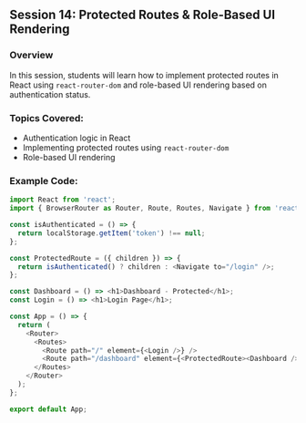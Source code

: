 
## Session 14: Protected Routes & Role-Based UI Rendering

### Overview
In this session, students will learn how to implement protected routes in React using `react-router-dom` and role-based UI rendering based on authentication status.

### Topics Covered:
- Authentication logic in React
- Implementing protected routes using `react-router-dom`
- Role-based UI rendering

### Example Code:
```javascript
import React from 'react';
import { BrowserRouter as Router, Route, Routes, Navigate } from 'react-router-dom';

const isAuthenticated = () => {
  return localStorage.getItem('token') !== null;
};

const ProtectedRoute = ({ children }) => {
  return isAuthenticated() ? children : <Navigate to="/login" />;
};

const Dashboard = () => <h1>Dashboard - Protected</h1>;
const Login = () => <h1>Login Page</h1>;

const App = () => {
  return (
    <Router>
      <Routes>
        <Route path="/" element={<Login />} />
        <Route path="/dashboard" element={<ProtectedRoute><Dashboard /></ProtectedRoute>} />
      </Routes>
    </Router>
  );
};

export default App;
```
